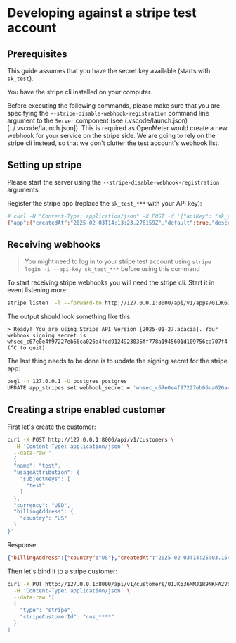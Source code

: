 # Developing against a stripe test account

## Prerequisites

This guide assumes that you have the secret key available (starts with `sk_test`).

You have the stripe cli installed on your computer.

Before executing the following commands, please make sure that you are specifying the `--stripe-disable-webhook-registration` command line argument to the `Server` component (see (.vscode/launch.json)[../.vscode/launch.json]). This is required as OpenMeter would create a new webhook for your service on the stripe side. We are going to rely on the stripe cli instead, so that we don't clutter the test account's webhook list.

## Setting up stripe

Please start the server using the `--stripe-disable-webhook-registration` arguments.

Register the stripe app (replace the `sk_test_***` with your API key):

```sh
# curl -H "Content-Type: application/json" -X POST -d '{"apiKey": "sk_test_***", "name": "stripe"}' http://127.0.0.1:8000/api/v1/marketplace/listings/stripe/install/apikey
{"app":{"createdAt":"2025-02-03T14:13:23.276159Z","default":true,"description":"Stripe account ***","id":"01JK62H967WX20W9E6RNS05E80","listing":{"capabilities":[{"description":"Process payments","key":"stripe_collect_payment","name":"Payment","type":"collectPayments"},{"description":"Calculate tax for a payment","key":"stripe_calculate_tax","name":"Calculate Tax","type":"calculateTax"},{"description":"Invoice a customer","key":"stripe_invoice_customer","name":"Invoice Customer","type":"invoiceCustomers"}],"description":"Send invoices, calculate tax and collect payments.","name":"Stripe","type":"stripe"},"livemode":false,"maskedAPIKey":"sk_test_***QpT","metadata":null,"name":"stripe","status":"ready","stripeAccountId":"acct_1OSLCsE98Y117at0","type":"stripe","updatedAt":"2025-02-03T14:13:23.276165Z"},"defaultForCapabilityTypes":["calculateTax","invoiceCustomers","collectPayments"]}
```

## Receiving webhooks

> You might need to log in to your stripe test account using `stripe login -i --api-key sk_test_***` before using this command

To start receiving stripe webhooks you will need the stripe cli. Start it in event listening more:

```sh
stripe listen  -l --forward-to http://127.0.0.1:8000/api/v1/apps/01JK62H967WX20W9E6RNS05E80/stripe/webhook
```

The output should look something like this:
```
> Ready! You are using Stripe API Version [2025-01-27.acacia]. Your webhook signing secret is whsec_c67e0e4f97227eb66ca026a4fcd9124923035ff778a1945601d109756ca707f4 (^C to quit)
```

The last thing needs to be done is to update the signing secret for the stripe app:
```sh
psql -h 127.0.0.1 -U postgres postgres
UPDATE app_stripes set webhook_secret = 'whsec_c67e0e4f97227eb66ca026a4fcd9124923035ff778a1945601d109756ca707f4'
```

## Creating a stripe enabled customer

First let's create the customer:

```sh
curl -X POST http://127.0.0.1:8000/api/v1/customers \
  -H 'Content-Type: application/json' \
  --data-raw '
  {
  "name": "test",
  "usageAttribution": {
    "subjectKeys": [
      "test"
    ]
  },
  "currency": "USD",
  "billingAddress": {
    "country": "US"
  }
}'
```

Response:
```json
{"billingAddress":{"country":"US"},"createdAt":"2025-02-03T14:25:03.154256Z","currency":"USD","id":"01JK636MNJ1R9NKFA2VS62HVTF","metadata":null,"name":"test","updatedAt":"2025-02-03T14:25:03.154257Z","usageAttribution":{"subjectKeys":["test"]}}
```

Then let's bind it to a stripe customer:
```sh
curl -X PUT http://127.0.0.1:8000/api/v1/customers/01JK636MNJ1R9NKFA2VS62HVTF/apps \
  -H 'Content-Type: application/json' \
  --data-raw '[
  {
    "type": "stripe",
    "stripeCustomerId": "cus_****"
  }
]
  '
```
